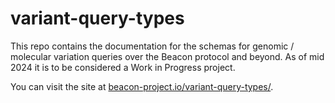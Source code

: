 # variant-query-types

This repo contains the documentation for the schemas for genomic / molecular
variation queries over the Beacon protocol and beyond. As of mid 2024 it is to
be considered a Work in Progress project.

You can visit the site at [beacon-project.io/variant-query-types/](https://beacon-project.io/variant-query-types/).
